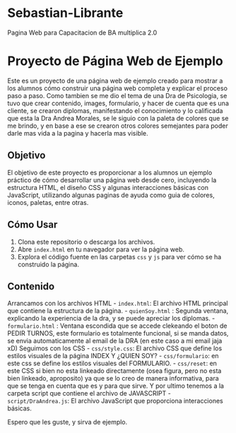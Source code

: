 # Sebastian-Librante
Pagina Web para Capacitacion de BA multiplica 2.0

# Proyecto de Página Web de Ejemplo

Este es un proyecto de una página web de ejemplo creado para mostrar a los alumnos cómo construir una página web completa y explicar el proceso paso a paso. Como tambien se me dio el tema de una Dra de Psicologia, se tuvo que crear contenido, images, formulario, y hacer de cuenta que es una cliente, se crearon diplomas, manifestando el conocimiento y lo calificada que esta la Dra Andrea Morales, se le siguio con la paleta de colores que se me brindo, y en base a ese se crearon otros colores semejantes para poder darle mas vida a la pagina y hacerla mas visible. 

## Objetivo

El objetivo de este proyecto es proporcionar a los alumnos un ejemplo práctico de cómo desarrollar una página web desde cero, incluyendo la estructura HTML, el diseño CSS y algunas interacciones básicas con JavaScript, utilizando algunas paginas de ayuda como guia de colores, iconos, paletas, entre otras.

## Cómo Usar

1. Clona este repositorio o descarga los archivos.
2. Abre `index.html` en tu navegador para ver la página web.
3. Explora el código fuente en las carpetas `css` y `js` para ver cómo se ha construido la página.

## Contenido
Arrancamos con los archivos HTML - `index.html`: El archivo HTML principal que contiene la estructura de la página.
                                      - `quienSoy.html` : Segunda ventana, explicando la experiencia de la dra, y se puede apreciar los diplomas.
                                      - `formulario.html` : Ventana escondida que se accede clekeando el boton de PEDIR TURNOS, este formulario es totalmente funcional, si se manda datos, se envia automaticamente al email de la DRA (en este caso a mi email jaja xD)
Seguimos con los CSS - `css/style.css`: El archivo CSS que define los estilos visuales de la página INDEX Y ¿QUIEN SOY?
                          - `css/formulario`: en este css se define los estilos visuales del FORMULARIO.
                          - `css/reset`: en este CSS si bien no esta linkeado directamente (osea figura, pero no esta bien linkeado, aproposito) ya que se lo creo de manera informativa, para que se tenga en cuenta que es y para que sirve.
Y por ultimo tenemos a la carpeta script que contiene el archivo de JAVASCRIPT - `script/DraAndrea.js`: El archivo JavaScript que proporciona interacciones básicas.


Espero que les guste, y  sirva de ejemplo.
